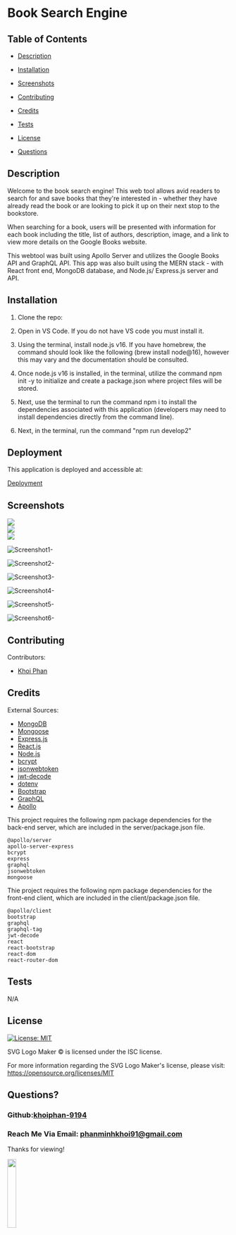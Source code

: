 # Book Search Engine


## Table of Contents

 * [Description](#description)

 * [Installation](#installation)

 * [Screenshots](#screenshots)

 * [Contributing](#contributing)

 * [Credits](#credits)

 * [Tests](#tests)

 * [License](#license)

 * [Questions](#questions)

## Description

Welcome to the book search engine! This web tool allows avid readers to search for and save books that they're interested in - whether they have already read the book or are looking to pick it up on their next stop to the bookstore.

When searching for a book, users will be presented with information for each book including the title, list of authors, description, image, and a link to view more details on the Google Books website.

This webtool was built using Apollo Server and utilizes the Google Books API and GraphQL API. This app was also built using the MERN stack - with React front end, MongoDB database, and Node.js/ Express.js server and API.

## Installation

1. Clone the repo:

2. Open in VS Code. If you do not have VS code you must install it.

3. Using the terminal, install node.js v16. If you have homebrew, the command should look like the following (brew install node@16), however this may vary and the documentation should be consulted.

4. Once node.js v16 is installed, in the terminal, utilize the command npm init -y to initialize and create a package.json where project files will be stored.

5. Next, use the terminal to run the command npm i to install the dependencies associated with this application (developers may need to install dependencies directly from the command line).

6. Next, in the terminal, run the command "npm run develop2"


## Deployment

This application is deployed and accessible at:

[Deployment](https://mern-book-search-w0gy.onrender.com)

## Screenshots
<img src="/assets/demo1.gif"><br>
<img src="/assets/demo1.gif"><br>
<img src="/assets/demo1.gif"><br>

![Screenshot1-](./assets/opening-page.jpg)

![Screenshot2-](./assets/sign-up.jpg)

![Screenshot3-](./assets/logged-in1.jpg)

![Screenshot4-](./assets/logged-in2.jpg)

![Screenshot5-](./assets/logged-in3.jpg)

![Screenshot6-](./assets/deleted-book.jpg)



## Contributing

Contributors: <br />

- [Khoi Phan](https://github.com/khoiphan-9194)

## Credits

External Sources: <br />
- [MongoDB](https://www.mongodb.com/) <br />
- [Mongoose](https://www.npmjs.com/package/mongoose) <br />
- [Express.js](https://www.npmjs.com/package/express) <br />
- [React.js](https://react.dev/) <br />
- [Node.js](https://nodejs.org/en) <br />
- [bcrypt](https://www.npmjs.com/package/bcrypt) <br />
- [jsonwebtoken](https://www.npmjs.com/package/jsonwebtoken) <br />
- [jwt-decode](https://www.npmjs.com/package/jwt-decode) <br />
- [dotenv](https://www.npmjs.com/package/dotenv) <br />
- [Bootstrap](https://getbootstrap.com/) <br />
- [GraphQL](https://graphql.org/) <br />
- [Apollo](https://www.apollographql.com/) <br />


This project requires the following npm package dependencies for the back-end server, which are included in the server/package.json file.

    @apollo/server
    apollo-server-express
    bcrypt
    express
    graphql
    jsonwebtoken
    mongoose

Thie project requires the following npm package dependencies for the front-end client, which are included in the client/package.json file.

    @apollo/client
    bootstrap
    graphql
    graphql-tag
    jwt-decode
    react
    react-bootstrap
    react-dom
    react-router-dom


## Tests

N/A

## License
[![License: MIT](https://img.shields.io/badge/license-MIT-red)](https://opensource.org/licenses/MIT)

SVG Logo Maker © is licensed under the ISC license.  

For more information regarding the SVG Logo Maker's license, please visit: 
https://opensource.org/licenses/MIT

## Questions?
  
### Github:[khoiphan-9194](https://github.com/khoiphan-9194)
  
### Reach Me Via Email: phanminhkhoi91@gmail.com

Thanks for viewing!

<img src="https://raw.githubusercontent.com/its-jefe/image-hosting/main/goal-pole.png" width="20%">
